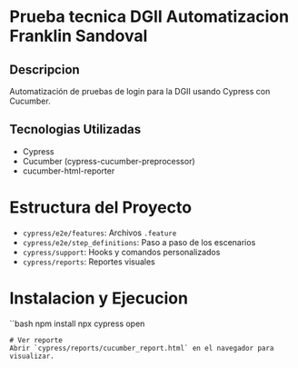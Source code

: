 # Prueba tecnica DGII Automatizacion Franklin Sandoval

## Descripcion
Automatización de pruebas de login para la DGII usando Cypress con Cucumber.

## Tecnologias Utilizadas
- Cypress
- Cucumber (cypress-cucumber-preprocessor)
- cucumber-html-reporter

# Estructura del Proyecto
- `cypress/e2e/features`: Archivos `.feature`
- `cypress/e2e/step_definitions`: Paso a paso de los escenarios
- `cypress/support`: Hooks y comandos personalizados
- `cypress/reports`: Reportes visuales

# Instalacion y Ejecucion
``bash
npm install
npx cypress open
```
# Ver reporte
Abrir `cypress/reports/cucumber_report.html` en el navegador para visualizar.
